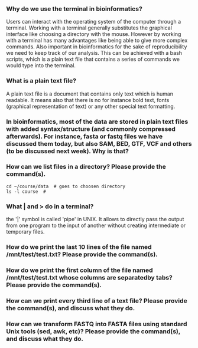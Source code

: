 


### Why do we use the terminal in bioinformatics?
Users can interact with the operating system of the computer through a terminal. Working with a terminal generally substitutes the graphical interface like choosing a directory with the mouse. However by working with a terminal has many advantages like being able to give more complex commands.
Also important in bioinformatics for the sake of reproducibility we need to keep track of our analysis. This can be achieved with a bash scripts, which is a plain text file that contains a series of commands we would type into the terminal.

### What is a plain text file?
A plain text file is a document that contains only text which is human readable. It means also that there is no for instance bold text, fonts (graphical representation of text) or any other special text formatting.

### In bioinformatics, most of the data are stored in plain text files with added syntax/structure (and commonly compressed afterwards). For instance, fasta or fastq files we have discussed them today, but also SAM, BED, GTF, VCF and others (to be discussed next week). Why is that?

### How can we list files in a directory? Please provide the command(s).

```
cd ~/course/data  # goes to choosen directory
ls -l course  #
````

### What | and > do in a terminal?
the '|' symbol is called 'pipe' in UNIX. It allows to directly pass the output from one program to the input of another without creating intermediate or temporary files.


### How do we print the last 10 lines of the file named /mnt/test/test.txt? Please provide the command(s).

### How do we print the first column of the file named /mnt/test/test.txt whose columns are separatedby tabs? Please provide the command(s).

### How can we print every third line of a text file? Please provide the command(s), and discuss what they do.

### How can we transform FASTQ into FASTA files using standard Unix tools (sed, awk, etc)? Please provide the command(s), and discuss what they do.
